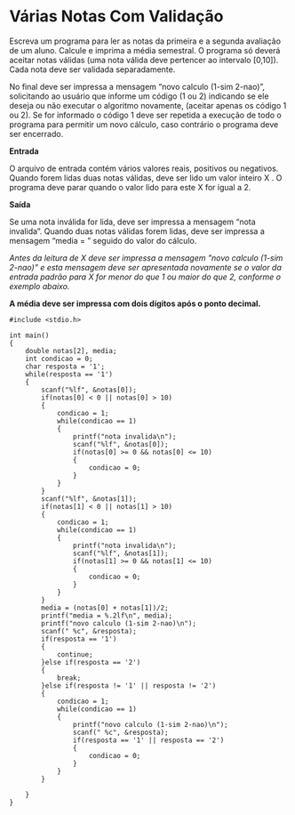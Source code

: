 # Várias Notas Com Validação

Escreva um programa para ler as notas da primeira e a segunda avaliação de um aluno. Calcule e imprima a média semestral. O programa só deverá aceitar notas válidas (uma nota válida deve pertencer ao intervalo [0,10]). Cada nota deve ser validada separadamente.

No final deve ser impressa a mensagem “novo calculo (1-sim 2-nao)”, solicitando ao usuário que informe um código (1 ou 2) indicando se ele deseja ou não executar o algoritmo novamente, (aceitar apenas os código 1 ou 2). Se for informado o código 1 deve ser repetida a execução de todo o programa para permitir um novo cálculo, caso contrário o programa deve ser encerrado.

**Entrada**

O arquivo de entrada contém vários valores reais, positivos ou negativos. Quando forem lidas duas notas válidas, deve ser lido um valor inteiro X . O programa deve parar quando o valor lido para este X for igual a 2.

**Saída**

Se uma nota inválida for lida, deve ser impressa a mensagem “nota invalida”. Quando duas notas válidas forem lidas, deve ser impressa a mensagem “media = ” seguido do valor do cálculo.

*Antes da leitura de X deve ser impressa a mensagem "novo calculo (1-sim 2-nao)" e esta mensagem deve ser apresentada novamente se o valor da entrada padrão para X for menor do que 1 ou maior do que 2, conforme o exemplo abaixo.*

**A média deve ser impressa com dois dígitos após o ponto decimal.**


```
#include <stdio.h>

int main()
{
    double notas[2], media;
    int condicao = 0;
    char resposta = '1';
    while(resposta == '1')
    {
        scanf("%lf", &notas[0]);
        if(notas[0] < 0 || notas[0] > 10)
        {
            condicao = 1;
            while(condicao == 1)
            {
                printf("nota invalida\n");
                scanf("%lf", &notas[0]);
                if(notas[0] >= 0 && notas[0] <= 10)
                {
                    condicao = 0;
                }
            }
        }
        scanf("%lf", &notas[1]);
        if(notas[1] < 0 || notas[1] > 10)
        {
            condicao = 1;
            while(condicao == 1)
            {
                printf("nota invalida\n");
                scanf("%lf", &notas[1]);
                if(notas[1] >= 0 && notas[1] <= 10)
                {
                    condicao = 0;
                }
            }
        }
        media = (notas[0] + notas[1])/2;
        printf("media = %.2lf\n", media);
        printf("novo calculo (1-sim 2-nao)\n");
        scanf(" %c", &resposta);
        if(resposta == '1')
        {
            continue;
        }else if(resposta == '2')
        {
            break;
        }else if(resposta != '1' || resposta != '2')
        {
            condicao = 1;
            while(condicao == 1)
            {
                printf("novo calculo (1-sim 2-nao)\n");
                scanf(" %c", &resposta);
                if(resposta == '1' || resposta == '2')
                {
                    condicao = 0;
                }
            }
        }
        
    }
}
```
